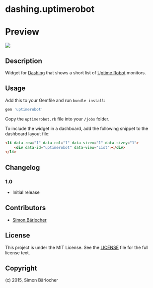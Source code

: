 # dashing.uptimerobot

# Preview
![](https://gogs.sbaerlo.ch/sbaerlocher/dashing.uptimerobot/raw/master/uptimerobot.png)

## Description

Widget for [Dashing](http://dashing.io/) that shows a short list of [Uptime Robot](http://uptimerobot.com/) monitors.

## Usage

Add this to your Gemfile and run `bundle install`:
```bash
gem 'uptimerobot'
```

Copy the `uptimerobot.rb` file into your `/jobs` folder.

To include the widget in a dashboard, add the following snippet to the dashboard layout file:

```html
<li data-row="1" data-col="1" data-sizex="1" data-sizey="1">
    <div data-id="uptimerobot" data-view="List"></div>
</li>
```

## Changelog

### 1.0

* Initial release
 
## Contributors

* [Simon Bärlocher](https://sbaerlocher.ch)
 
## License

This project is under the MIT License. See the [LICENSE](https://sbaerlo.ch/licence) file for the full license text.

## Copyright

(c) 2015, Simon Bärlocher